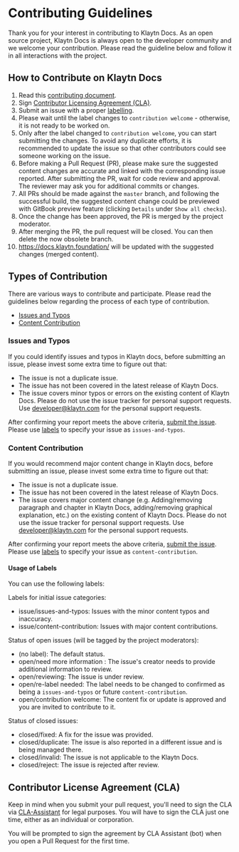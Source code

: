 # Contributing Guidelines

Thank you for your interest in contributing to Klaytn Docs. As an open source project, Klaytn Docs is always open to the developer community and we welcome your contribution. Please read the guideline below and follow it in all interactions with the project.

## How to Contribute on Klaytn Docs

1. Read this [contributing document](./CONTRIBUTING.md).
2. Sign [Contributor Licensing Agreement (CLA)](#contributor-license-agreement-cla).
3. Submit an issue with a proper [labelling](#usage-of-labels).
4. Please wait until the label changes to `contribution welcome` - otherwise, it is not ready to be worked on.
5. Only after the label changed to `contribution welcome`, you can start submitting the changes. To avoid any duplicate efforts, it is recommended to update the issue so that other contributors could see someone working on the issue.
6. Before making a Pull Request (PR), please make sure the suggested content changes are accurate and linked with the corresponding issue reported. After submitting the PR, wait for code review and approval. The reviewer may ask you for additional commits or changes.
7. All PRs should be made against the `master` branch, and following the successful build, the suggested content change could be previewed with GitBook preview feature (clicking `Details` under `Show all checks`).
8. Once the change has been approved, the PR is merged by the project moderator.
9. After merging the PR, the pull request will be closed. You can then delete the now obsolete branch.
10. https://docs.klaytn.foundation/ will be updated with the suggested changes (merged content).

## Types of Contribution
There are various ways to contribute and participate. Please read the guidelines below regarding the process of each type of contribution.

-   [Issues and Typos](#issues-and-typos)
-   [Content Contribution](#content-contribution)

### Issues and Typos

If you could identify issues and typos in Klaytn docs, before submitting an issue, please invest some extra time to figure out that:

- The issue is not a duplicate issue.
- The issue has not been covered in the latest release of Klaytn Docs.
- The issue covers minor typos or errors on the existing content of Klaytn Docs.
Please do not use the issue tracker for personal support requests. Use developer@klaytn.com for the personal support requests.

After confirming your report meets the above criteria, [submit the issue](https://github.com/klaytn/klaytn-docs/issues). Please use [labels](#usage-of-labels) to specify your issue as `issues-and-typos`.

### Content Contribution

If you would recommend major content change in Klaytn docs, before submitting an issue, please invest some extra time to figure out that:

- The issue is not a duplicate issue.
- The issue has not been covered in the latest release of Klaytn Docs.
- The issue covers major content change (e.g. Adding/removing paragraph and chapter in Klaytn Docs, adding/removing graphical explanation, etc.) on the existing content of Klaytn Docs.
Please do not use the issue tracker for personal support requests. Use developer@klaytn.com for the personal support requests.

After confirming your report meets the above criteria, [submit the issue](https://github.com/klaytn/klaytn-docs/issues). Please use [labels](#usage-of-labels) to specify your issue as `content-contribution`.

#### Usage of Labels

You can use the following labels:

Labels for initial issue categories:

- issue/issues-and-typos: Issues with the minor content typos and inaccuracy.
- issue/content-contribution: Issues with major content contributions.

Status of open issues (will be tagged by the project moderators):

- (no label): The default status.
- open/need more information : The issue's creator needs to provide additional information to review.
- open/reviewing: The issue is under review.
- open/re-label needed: The label needs to be changed to confirmed as being a `issues-and-typos` or future `content-contribution`.
- open/contribution welcome: The content fix or update is approved and you are invited to contribute to it.

Status of closed issues:

- closed/fixed: A fix for the issue was provided.
- closed/duplicate: The issue is also reported in a different issue and is being managed there.
- closed/invalid: The issue is not applicable to the Klaytn Docs.
- closed/reject: The issue is rejected after review.

## Contributor License Agreement (CLA)

Keep in mind when you submit your pull request, you'll need to sign the CLA via [CLA-Assistant](https://cla-assistant.io/klaytn/klaytn-docs) for legal purposes. You will have to sign the CLA just one time, either as an individual or corporation.

You will be prompted to sign the agreement by CLA Assistant (bot) when you open a Pull Request for the first time.

